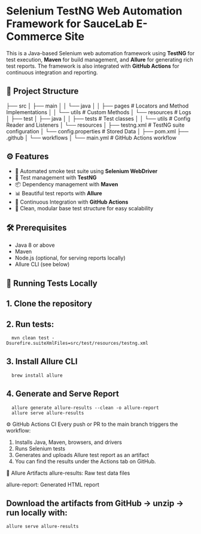 # Selenium TestNG Web Automation Framework for SauceLab E-Commerce Site

This is a Java-based Selenium web automation framework using **TestNG** for test execution, **Maven** for build management, and **Allure** for generating rich test reports. The framework is also integrated with **GitHub Actions** for continuous integration and reporting.

## 📂 Project Structure

├── src
│ ├── main
│ │ └── java
│ │ ├── pages # Locators and Method Implementations
│ │ └── utils # Custom Methods
│ └── resources # Logs
│
├── test
│ ├── java
│ │ ├── tests # Test classes
│ │ └── utils # Config Reader and Listeners
│ └── resources
│ ├── testng.xml # TestNG suite configuration
│ └── config.properties # Stored Data
│
├── pom.xml
├── .github
│ └── workflows
│ └── main.yml # GitHub Actions workflow

## ⚙️ Features

- 🚀 Automated smoke test suite using **Selenium WebDriver**
- 🧪 Test management with **TestNG**
- 📦 Dependency management with **Maven**
- 📊 Beautiful test reports with **Allure**
- 🔁 Continuous Integration with **GitHub Actions**
- 🧹 Clean, modular base test structure for easy scalability

## 🛠️ Prerequisites

- Java 8 or above
- Maven
- Node.js (optional, for serving reports locally)
- Allure CLI (see below)

## 🧪 Running Tests Locally

## 1. Clone the repository  
## 2. Run tests:
      mvn clean test -Dsurefire.suiteXmlFiles=src/test/resources/testng.xml
## 3. Install Allure CLI
      brew install allure
## 4. Generate and Serve Report
      allure generate allure-results --clean -o allure-report
      allure serve allure-results

⚙️ GitHub Actions CI
Every push or PR to the main branch triggers the workflow:

1. Installs Java, Maven, browsers, and drivers
2. Runs Selenium tests
3. Generates and uploads Allure test report as an artifact
4. You can find the results under the Actions tab on GitHub.

📁 Allure Artifacts
allure-results: Raw test data files

allure-report: Generated HTML report

## Download the artifacts from GitHub → unzip → run locally with:
    allure serve allure-results




 
